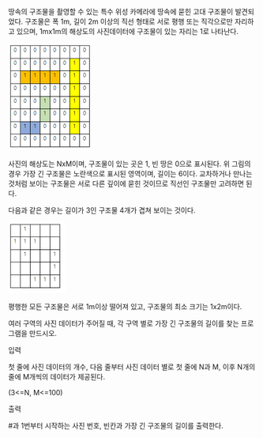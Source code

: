 땅속의 구조물을 촬영할 수 있는 특수 위성 카메라에 땅속에 묻힌 고대 구조물이 발견되었다. 구조물은 폭 1m, 길이 2m 이상의 직선 형태로 서로 평행 또는 직각으로만 자리하고 있으며, 1mx1m의 해상도의 사진데이터에 구조물이 있는 자리는 1로 나타난다.

![img.png](img.png)

사진의 해상도는 NxM이며, 구조물이 있는 곳은 1, 빈 땅은 0으로 표시된다. 위 그림의 경우 가장 긴 구조물은 노란색으로 표시된 영역이며, 길이는 6이다. 교차하거나 만나는 것처럼 보이는 구조물은 서로 다른 깊이에 묻힌 것이므로 직선인 구조물만 고려하면 된다.

다음과 같은 경우는 길이가 3인 구조물 4개가 겹쳐 보이는 것이다.

![img_1.png](img_1.png)

평행한 모든 구조물은 서로 1m이상 떨어져 있고, 구조물의 최소 크기는 1x2m이다.

여러 구역의 사진 데이터가 주어질 때, 각 구역 별로 가장 긴 구조물의 길이를 찾는 프로그램을 만드시오.

입력

첫 줄에 사진 데이터의 개수, 다음 줄부터 사진 데이터 별로 첫 줄에 N과 M, 이후 N개의 줄에 M개씩의 데이터가 제공된다.

(3<=N, M<=100)

출력

\#과 1번부터 시작하는 사진 번호, 빈칸과 가장 긴 구조물의 길이를 출력한다.